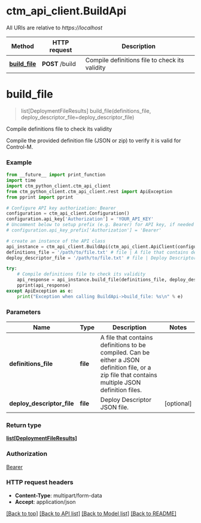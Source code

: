# ctm_api_client.BuildApi

All URIs are relative to *https://localhost*

Method | HTTP request | Description
------------- | ------------- | -------------
[**build_file**](BuildApi.md#build_file) | **POST** /build | Compile definitions file to check its validity


# **build_file**
> list[DeploymentFileResults] build_file(definitions_file, deploy_descriptor_file=deploy_descriptor_file)

Compile definitions file to check its validity

Compile the provided definition file (JSON or zip) to verify it is valid for Control-M.

### Example
```python
from __future__ import print_function
import time
import ctm_python_client.ctm_api_client
from ctm_python_client.ctm_api_client.rest import ApiException
from pprint import pprint

# Configure API key authorization: Bearer
configuration = ctm_api_client.Configuration()
configuration.api_key['Authorization'] = 'YOUR_API_KEY'
# Uncomment below to setup prefix (e.g. Bearer) for API key, if needed
# configuration.api_key_prefix['Authorization'] = 'Bearer'

# create an instance of the API class
api_instance = ctm_api_client.BuildApi(ctm_api_client.ApiClient(configuration))
definitions_file = '/path/to/file.txt' # file | A file that contains definitions to be compiled. Can be either a JSON definition file, or a zip file that contains multiple JSON definition files.
deploy_descriptor_file = '/path/to/file.txt' # file | Deploy Descriptor JSON file. (optional)

try:
    # Compile definitions file to check its validity
    api_response = api_instance.build_file(definitions_file, deploy_descriptor_file=deploy_descriptor_file)
    pprint(api_response)
except ApiException as e:
    print("Exception when calling BuildApi->build_file: %s\n" % e)
```

### Parameters

Name | Type | Description  | Notes
------------- | ------------- | ------------- | -------------
 **definitions_file** | **file**| A file that contains definitions to be compiled. Can be either a JSON definition file, or a zip file that contains multiple JSON definition files. | 
 **deploy_descriptor_file** | **file**| Deploy Descriptor JSON file. | [optional] 

### Return type

[**list[DeploymentFileResults]**](DeploymentFileResults.md)

### Authorization

[Bearer](../README.md#Bearer)

### HTTP request headers

 - **Content-Type**: multipart/form-data
 - **Accept**: application/json

[[Back to top]](#) [[Back to API list]](../README.md#documentation-for-api-endpoints) [[Back to Model list]](../README.md#documentation-for-models) [[Back to README]](../README.md)

